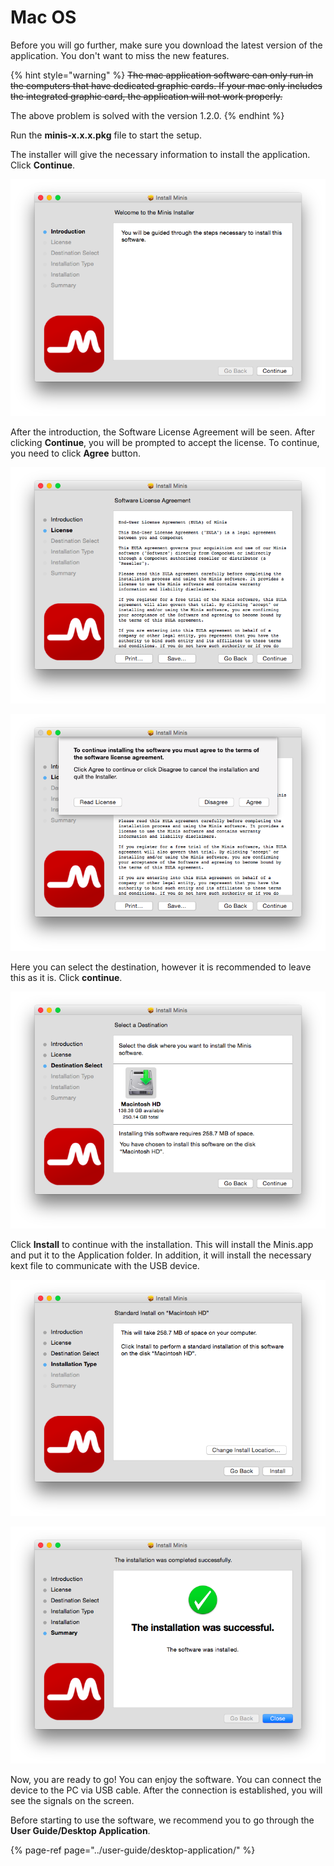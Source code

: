 # Mac OS

Before you will go further, make sure you download the latest version of the application. You don't want to miss the new features.

{% hint style="warning" %}
~~The mac application software can only run in the computers that have dedicated graphic cards. If your mac only includes the integrated graphic card, the application will not work properly.~~ 

The above problem is solved with the version 1.2.0.
{% endhint %}

Run the **minis-x.x.x.pkg** file to start the setup. 

The installer will give the necessary information to install the application. Click **Continue**.

![](../../../.gitbook/assets/screen-shot-2019-02-01-at-18.20.49.png)

After the introduction, the Software License Agreement will be seen. After clicking **Continue**, you will be prompted to accept the license. To continue, you need to click **Agree** button.

![](../../../.gitbook/assets/screen-shot-2019-02-01-at-18.25.28.png)

![](../../../.gitbook/assets/screen-shot-2019-02-01-at-18.25.52.png)

Here you can select the destination, however it is recommended to leave this as it is. Click **continue**.

![](../../../.gitbook/assets/screen-shot-2019-02-01-at-18.26.08.png)

Click **Install** to continue with the installation. This will install the Minis.app and put it to the Application folder. In addition, it will install the necessary kext file to communicate with the USB device.

![](../../../.gitbook/assets/screen-shot-2019-02-01-at-18.26.33.png)

![](../../../.gitbook/assets/screen-shot-2019-02-01-at-18.26.57.png)

Now, you are ready to go! You can enjoy the software. You can connect the device to the PC via USB cable. After the connection is established, you will see the signals on the screen.

Before starting to use the software, we recommend you to go through the **User Guide/Desktop Application**.

{% page-ref page="../user-guide/desktop-application/" %}



